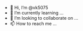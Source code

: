 - 👋 Hi, I’m @vk5075
- 🌱 I’m currently learning ...
- 💞️ I’m looking to collaborate on ...
- 📫 How to reach me ...

<!---
vk5075/vk5075 is a ✨ special ✨ repository because its `README.md` (this file) appears on your GitHub profile.
You can click the Preview link to take a look at your changes.
--->
